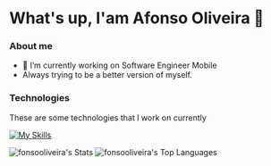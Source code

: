 # What's up, I'am Afonso Oliveira 👋

### About me

- 🔭 I’m currently working on Software Engineer Mobile
- Always trying to be a better version of myself.


### Technologies

These are some technologies that I work on currently  

[![My Skills](https://skillicons.dev/icons?i=html,css,js,ts,react,redux,styledcomponents,git,figma,firebase&perline=6)](https://skillicons.dev)


![fonsooliveira's Stats](https://github-readme-stats.vercel.app/api?username=fonsooliveira&theme=vue-dark&show_icons=true&hide_border=false&count_private=true)
![fonsooliveira's Top Languages](https://github-readme-stats.vercel.app/api/top-langs/?username=fonsooliveira&theme=vue-dark&show_icons=true&hide_border=false&layout=compact)

                               
 
